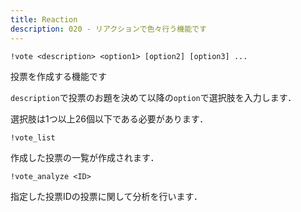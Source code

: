 ```yaml
---
title: Reaction
description: 020 - リアクションで色々行う機能です
---
```


<command 
  name="vote"
  :aliases="['poll', 'vc', 'pc']"
  :roles="[{name: 'サーバーOnly', color: 'green'}]"
  :usages="['!vote バナナはおやつに入りますか Yes No', '!pc 集合時間は何時にしますか 0時 1時 2時 3時']">
<div>

  `!vote <description> <option1> [option2] [option3] ...`

投票を作成する機能です

`description`で投票のお題を決めて以降の`option`で選択肢を入力します．

選択肢は1つ以上26個以下である必要があります．

</div>
</command>

<command 
  name="vote_list"
  :aliases="['poll_list', 'vl', 'pl']"
  :roles="[{name: 'サーバーOnly', color: 'green'}]"
  :usages="['!vote_list', '!vl']">
<div>

  `!vote_list`

作成した投票の一覧が作成されます．

</div>
</command>

<command 
  name="vote_analyze"
  :aliases="['poll_analyze', 'va', 'pa']"
  :roles="[{name: 'サーバーOnly', color: 'green'}]"
  :usages="['!vote_analyze 6f7acf', '!va 6f7acf']"
  rate="2分あたり5回まで">
<div>

  `!vote_analyze <ID>`

指定した投票IDの投票に関して分析を行います．

</div>
</command>
